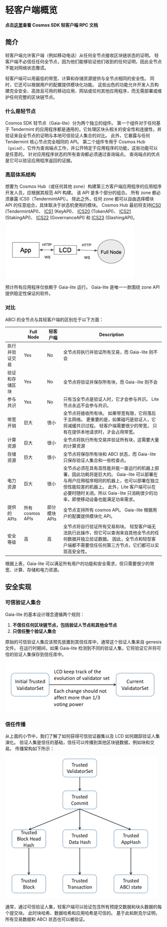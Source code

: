 # 轻客户端概览

**点击[这里](https://cosmos.network/rpc/)查看 Cosmos SDK 轻客户端 RPC 文档**

## 简介

轻客户端允许客户端（例如移动电话）从任何全节点接收区块链状态的证明。 轻客户端不必信任任何全节点，因为他们能够验证他们收到的任何证明，因此全节点不能对网络状态撒谎。

轻客户端可以用最低的带宽、计算和存储资源提供与全节点相同的安全性。 同时，它还可以根据用户的配置提供模块化功能。 这些出色的功能允许开发人员构建完全安全、高效且可用的移动应用、网站或任何其他应用程序，而无需部署或维护任何完整的区块链节点。

### 什么是轻节点

Cosmos SDK 轻节点（Gaia-lite）分为两个独立的组件。 第一个组件对于任何基于 Tendermint 的应用程序都是通用的，它处理区块头相关的安全性和连接性，并验证来自全节点的证明与本地可信验证人集合的对比。 此外，它暴露与任何 Tendermint 核心节点完全相同的 API。 第二个组件专用于 Cosmos Hub（`gaiad`），它作为查询端点工作，并公开特定于应用程序的功能，这些功能可以是任意的。 针对应用程序状态的所有查询都必须通过查询端点。 查询端点的优点是它可以验证应用程序返回的证据。

### 高层体系结构

想要为 Cosmos Hub（或任何其他 zone）构建第三方客户端应用程序的应用程序开发人员，应根据其规范 API 构建。 该 API 是多个部分的组合。 所有 zone 都必须暴露 ICS0（TendermintAPI）。 除此之外，任何 zone 都可以自由选择模块 API 的任意组合，具体取决于状态机使用的模块。 Cosmos Hub 最初将支持[ICS0](https://cosmos.network/rpc/#/ICS0) (TendermintAPI)、 [ICS1](https://cosmos.network/rpc/#/ICS1) (KeyAPI)、 [ICS20](https://cosmos.network/rpc/#/ICS20) (TokenAPI)、 [ICS21](https://cosmos.network/rpc/#/ICS21) (StakingAPI)、 [ICS22](https://cosmos.network/rpc/#/ICS22) (GovernanceAPI) 和 [ICS23](https://cosmos.network/rpc/#/ICS23) (SlashingAPI)。

![high-level](../../../kr/clients/lite/pics/high-level.png)

预计所有应用程序仅依赖于 Gaia-lite 运行。 Gaia-lite 是唯一一款围绕 zone API 提供稳定性保证的软件。

### 对比

ABCI 的全节点与其轻客户端的区别在于以下方面：

|                | Full Node        | 轻客户端      | Description                                                                                                                                                                                                                                                      |
| -------------- | ---------------- | ------------- | ---------------------------------------------------------------------------------------------------------------------------------------------------------------------------------------------------------------------------------------------------------------- |
| 执行并验证交易 | Yes              | No            | 全节点将执行并验证所有交易，而 Gaia-lite 则不会                                                                                                                                                                                                                  |
| 验证和存储区块 | Yes              | No            | 全节点将验证并保存所有块，而 Gaia-lite 则不会                                                                                                                                                                                                                    |
| 参与共识       | Yes              | No            | 只有当全节点是验证人时，它才会参与共识。 Lite 节点永远不会参与共识。                                                                                                                                                                                             |
| 带宽开销       | 巨大             | 很小          | 全节点将接收所有块。 如果带宽有限，它将落后于主网络。 更重要的是，如果碰巧是验证人，它将减缓共识过程。 轻客户端需要很少的带宽， 只有在提供本地请求时，才会占用带宽。                                                                                             |
| 计算资源       | 巨大             | 很小          | 全节点将执行所有交易并验证所有块，这需要大量的计算资源                                                                                                                                                                                                           |
| 存储资源       | 巨大             | 很小          | 全节点将保存所有块和 ABCI 状态，而 Gaia-lite 只保存验证人集合和一些检查点。                                                                                                                                                                                      |
| 电力资源       | 巨大             | 很小          | 全节点必须在具有高性能并能一直运行的机器上部署，因此功耗将是巨大的。 Gaia-lite 可以部署在与用户应用程序相同的机器上，也可以部署在独立但性能较差的机器上。 此外，Lite 客户端可以在必要时随时关闭。所以 Gaia-lite 只消耗很少的功率，即使移动设备也能满足功率需求。 |
| 提供的 APIs    | 所有 cosmos APIs | 部分模块 APIs | 全节点支持所有 cosmos API。 Gaia-lite 根据用户的配置提供模块化 API。                                                                                                                                                                                             |
| 安全等级       | 高               | 高            | 全节点将自行验证所有交易和块。 轻型客户端无法执行此操作，但它可以查询来自其他全节点的任何数据并独立验证数据。 因此，全节点和轻型客户端都不需要信任任何第三方节点，它们都可以实现高安全性。                                                                       |

根据上表，Gaia-lite 可以满足所有用户的功能和安全需求，但只需要很少的带宽、计算、存储和电力资源。

## 安全实现

### 可信验证人集合

Gaia-lite 的基本设计理念遵循两个规则：

1. **不信任任何区块链节点，包括验证人节点和其他全节点**
2. **只信任整个验证人集合**

原始的可信验证人集应该预先放置到其信任库中，通常这个验证人集来自 genesis 文件。 在运行时期间，如果 Gaia-lite 检测到不同的验证人集，它将验证它并将可信的验证人集保存到信任库中。

![validator-set-change](../../../kr/clients/lite/pics/validatorSetChange.png)

### 信任传播

从上面的小节中，我们了解了如何获得可信验证器集以及 LCD 如何跟踪验证人集演化。 验证人集是信任的基础，信任可以传播到其他区块链数据，例如块和交易。 传播架构如下所示：

![change-process](../../../kr/clients/lite/pics/trustPropagate.png)

通常，通过可信验证人集，轻客户端可以验证包含所有预提交数据和块头数据的每个提交块。 此时块哈希、数据哈希和应用哈希是可信的。 基于此和默克尔证明，所有交易数据和 ABCI 状态也可以被验证。
